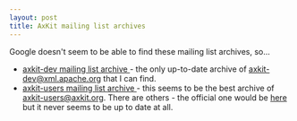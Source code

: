 ```yaml
---
layout: post
title: AxKit mailing list archives 
---
```

Google doesn't seem to be able to find these mailing list archives, so... <ul><li><a href="http://mail-archives.apache.org/mod_mbox/xml-axkit-dev/">axkit-dev mailing list archive </a>- the only up-to-date archive of axkit-dev@xml.apache.org that I can find. </li><li><a href="http://maclux-rz.uibk.ac.at/maillists/axkit-users/maillist.shtml">axkit-users mailing list archive </a>- this seems to be the best archive of axkit-users@axkit.org. There are others - the official one would be <a href="http://axkit.org/cgi-bin/ezmlm-cgi/3">here </a>but it never seems to be up to date at all. </li></ul>
